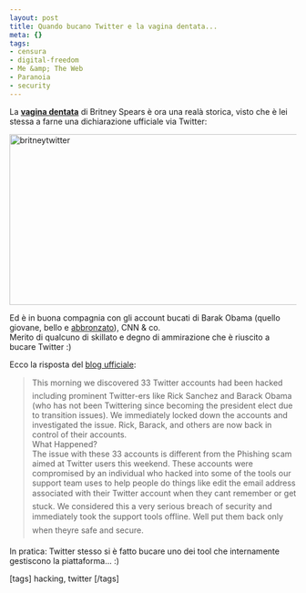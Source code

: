 ```yaml
--- 
layout: post
title: Quando bucano Twitter e la vagina dentata...
meta: {}
tags: 
- censura
- digital-freedom
- Me &amp; The Web
- Paranoia
- security
---
```

La **[vagina dentata][1]** di Britney Spears è ora una realà storica, visto che è lei stessa a farne una dichiarazione ufficiale via Twitter:  
  
<img src="http://www.lastknight.com/download//2009/01/britneytwitter-533x300.jpg" alt="britneytwitter" title="britneytwitter" width="533" height="300" class="aligncenter size-medium wp-image-1250" />
  
Ed è in buona compagnia con gli account bucati di Barak Obama (quello giovane, bello e [abbronzato][3]), CNN & co.  
Merito di qualcuno di skillato e degno di ammirazione che è riuscito a bucare Twitter :)  
  
Ecco la risposta del [blog ufficiale][2]:

> This morning we discovered 33 Twitter accounts had been hacked including prominent Twitter-ers like Rick Sanchez and Barack Obama (who has not been Twittering since becoming the president elect due to transition issues). We immediately locked down the accounts and investigated the issue. Rick, Barack, and others are now back in control of their accounts.  
> What Happened?  
> The issue with these 33 accounts is different from the Phishing scam aimed at Twitter users this weekend. These accounts were compromised by an individual who hacked into some of the tools our support team uses to help people do things like edit the email address associated with their Twitter account when they cant remember or get stuck. We considered this a very serious breach of security and immediately took the support tools offline. Well put them back only when theyre safe and secure.    
  
In pratica: Twitter stesso si è fatto bucare uno dei tool che internamente gestiscono la piattaforma... :)  
  
[1]: http://en.wikipedia.org/wiki/Vagina_dentata
[2]: http://blog.twitter.com/2009/01/monday-morning-madness.html
[3]: http://www.notspeakinginmyname.com/  
  
[tags] hacking, twitter [/tags] 
